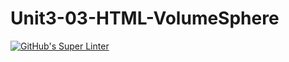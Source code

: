 # Unit3-03-HTML-VolumeSphere
[![GitHub's Super Linter](https://github.com/ICS2O-Programming-TheoR/Unit3-03-HTML-VolumeSphere/workflows/GitHub's%20Super%20Linter/badge.svg)](https://github.com/ICS2O-Programming-TheoR/Unit3-03-HTML-VolumeSphere/actions)